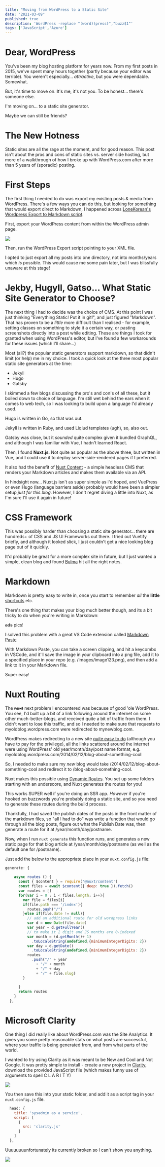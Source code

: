 ```yaml
---
title: "Moving from WordPress to a Static Site"
date: "2021-03-09"
published: true
description: 'WordPress -replace "(word)(press)","buzz$1"'
tags: ['JavaScript','Azure']
---
```


# Dear, WordPress
You've been my blog hosting platform for years now. From my first posts in 2015, we've spent many hours together (partly because your editor was terrible). You weren't especially... _attractive_, but you were dependable. Somewhat. 

But, it's time to move on. It's me, it's not you. To be honest... there's someone else. 

I'm moving on... to a static site generator.

Maybe we can still be friends?

# The New Hotness

Static sites are all the rage at the moment, and for good reason. This post isn't about the pros and cons of static sites vs. server side hosting, but more of a walkthrough of how I broke up with WordPress.com after more than 5 years of (sporadic) posting.

# First Steps

The first thing I needed to do was export my existing posts & media from WordPress. There's a few ways you can do this, but looking for something that would export direct to Markdown, I happened across [LoneKorean's Wordpress Export to Markdown script](https://github.com/lonekorean/wordpress-export-to-markdown).

First, export your WordPress content from within the WordPress admin page.

![](/images/moving-from-wordpress-1.png)

Then, run the WordPress Export script pointing to your XML file.

I opted to just export all my posts into one directory, not into months/years which _is_ possible. This would cause me some pain later, but I was blissfully unaware at this stage!

# Jekby, Hugyll, Gatso... What Static Site Generator to Choose?

The next thing I had to decide was the choice of CMS. At this point I was just thinking "Everything Static! Put it in git!", and just figured "Markdown". That has proven to be a _little_ more difficult than I realised - for example, setting classes on something to style it a certain way, or pasting screenshots directly into a post while editing. These are things I took for granted when using WordPress's editor, but I've found a few workarounds for these issues (which I'll share...)

Most (all?) the popular static generators support markdown, so that didn't limit (or help) me in my choice. I took a quick look at the three most popular static site generators at the time:

- Jekyll
- Hugo
- Gatsby

I skimmed a few blogs discussing the pro's and con's of all these, but it boiled down to choice of language. I'm still wet behind the ears when it comes to web tech, so I was looking to build upon a language I'd already used. 

Hugo is written in Go, so that was out. 

Jekyll is written in Ruby, and used Liqiud templates (ugh), so, also out. 

Gatsby was close, but it _sounded_ quite complex given it bundled GraphQL, and although I was familiar with Vue, I hadn't learned React.

Then, I found **Nuxt.js**. Not quite as popular as the above three, but written in Vue, and I could use it to deploy server-side-rendered pages if I preferred. 

It also had the benefit of [Nuxt Content](https://content.nuxtjs.org/) - a simple headless CMS that renders your Markdown articles and makes them available via an API.

In hindsight now... Nuxt.js isn't as super simple as I'd hoped, and VuePress or even Hugo (language barriers aside) probably would have been a simpler setup _just for this blog_. However, I don't regret diving a little into Nuxt, as I'm sure I'll use it again in future!

# CSS Framework

This was possibly harder than choosing a static site generator... there are hundreds+ of CSS and JS UI Frameworks out there. I tried out Vuetify briefly, and although it looked slick, I just couldn't get a nice looking blog page out of it quickly. 

It'd probably be great for a more complex site in future, but I just wanted a simple, clean blog and found [Bulma](https://bulma.io/) hit all the right notes.


# Markdown
Markdown is pretty easy to write in, once you start to remember _all_ the **little** [shortcuts](www.google.com) etc.

There's one thing that makes your blog much better though, and its a bit tricky to do when you're writing in Markdown: 

~~ads~~ pics!

I solved this problem with a great VS Code extension called [Markdown Paste](https://marketplace.visualstudio.com/items?itemName=telesoho.vscode-markdown-paste-image)

With Markdown Paste, you can take a screen clipping, and hit a keycombo in VSCode, and it'll save the image in your clipboard into a png file, add it to a specified place in your repo (e.g. /images/image123.png), and then add a link to it in your Markdown file. 

Super easy!

# Nuxt Routing

The ~~nuxt~~ next problem I encountered was because of good 'ole WordPress. You see, I'd built up a bit of a link following around the internet on some other much-better-blogs, and received quite a bit of traffic from them. I didn't want to lose this traffic, and so I needed to make sure that requests to myoldblog.wordpress.com were redirected to mynewblog.com.

WordPress makes redirecting to a new site [quite easy to do](https://wordpress.com/support/site-redirect/) (although you have to pay for the privilege), all the links scattered around the internet were using WordPress' old year/month/day/post name format, e.g. myoldblog.wordpress.com/2014/02/12/blog-about-something-cool

So, I needed to make sure my _new_ blog would take /2014/02/12/blog-about-something-cool and redirect it to /blog-about-something-cool.

Nuxt makes this possible using [Dynamic Routes](https://nuxtjs.org/docs/2.x/features/file-system-routing#dynamic-routes). You set up some folders starting with an underscore, and Nuxt generates the routes for you!

This works SUPER well if you're doing an SSR app. _However_ if you're hooked on buzzwords you're probably doing a static site, and so you need to generate these routes during the build process.

Thankfully, I had saved the publish dates of the posts in the front matter of the markdown files, so "all I had to do" was write a function that would go through all the blog posts, figure out what the Publish Date was, then generate a route for it at /year/month/day/postname.

Now, when I run `nuxt generate` this function runs, and generates a new static page for that blog article at /year/month/day/postname (as well as the default one for /postname).

Just add the below to the appropriate place in your `nuxt.config.js` file:
```javascript
generate: {
  
    async routes () {
      const { $content } = require('@nuxt/content')
      const files = await $content({ deep: true }).fetch()
      var routes = [] 
      for(var i = 0 ; i < files.length; i++){
        var file = files[i]
        if(file.path === '/index'){
          routes.push("/")
        }else if(file.date != null){
          // add an additional route for old wordpress links
          var d = new Date(file.date)
          var year = d.getFullYear()
          // to make it 2 digit and JS months are 0-indexed
          var month = (d.getMonth()+ 1)
            .toLocaleString(undefined,{minimumIntegerDigits: 2})
          var day = d.getDate()
            .toLocaleString(undefined,{minimumIntegerDigits: 2})
          routes
            .push("/" + year 
              + "/" + month 
              + "/" + day 
              + "/" + file.slug)
        }
        
      }
      return routes
    }
  },
  ```

# Microsoft Clarity
One thing I did really like about WordPress.com was the Site Analytics. It gives you some pretty reasonable stats on what posts are successful, where your traffic is being generated from, and from what parts of the world.

I wanted to try using Clarity as it was meant to be New and Cool and Not Google. It was pretty simple to install - create a new project in [Clarity](https://clarity.microsoft.com), download the provided JavaScript file (which makes funny use of arguments to spell C L A R I T Y)

![](images/clarity-args.png)

You then save this into your static folder, and add it as a script tag in your `nuxt.config.js` file.

```javascript
  head: {
    title: 'sysadmin as a service',
    script: [
      {
        src: 'clarity.js'
      }
    ]
  },
  ```

Uuuuuuuunfortunately its currently broken so I can't show you anything.

![](images/clarity.png)